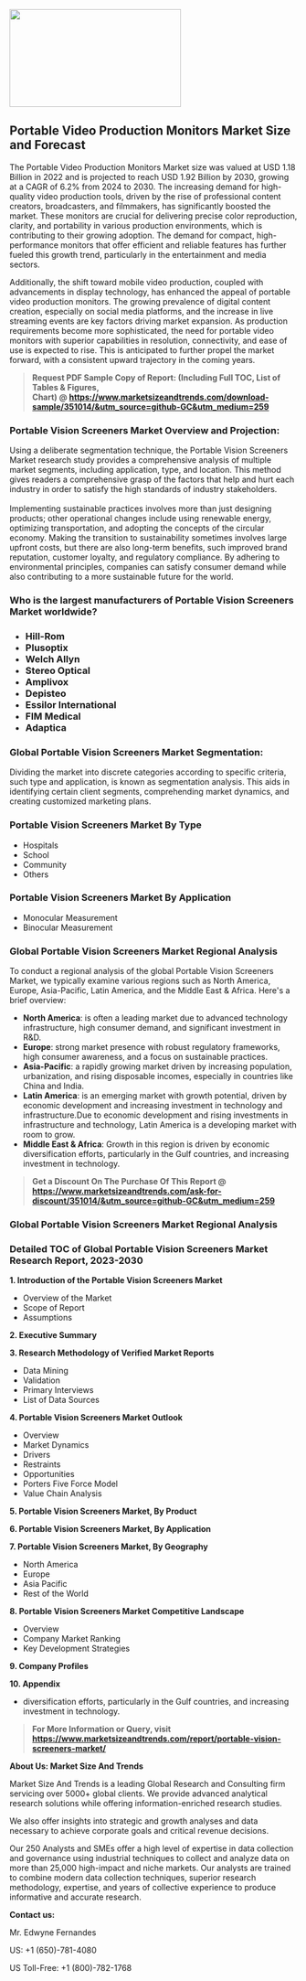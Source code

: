 <p><img class="alignnone size-medium wp-image-20088" src="https://ffe5etoiles.com/wp-content/uploads/2024/12/MST1-300x171.png" alt="" width="300" height="171" /></p><h2>Portable Video Production Monitors Market Size and Forecast</h2><p>The Portable Video Production Monitors Market size was valued at USD 1.18 Billion in 2022 and is projected to reach USD 1.92 Billion by 2030, growing at a CAGR of 6.2% from 2024 to 2030. The increasing demand for high-quality video production tools, driven by the rise of professional content creators, broadcasters, and filmmakers, has significantly boosted the market. These monitors are crucial for delivering precise color reproduction, clarity, and portability in various production environments, which is contributing to their growing adoption. The demand for compact, high-performance monitors that offer efficient and reliable features has further fueled this growth trend, particularly in the entertainment and media sectors.</p><p>Additionally, the shift toward mobile video production, coupled with advancements in display technology, has enhanced the appeal of portable video production monitors. The growing prevalence of digital content creation, especially on social media platforms, and the increase in live streaming events are key factors driving market expansion. As production requirements become more sophisticated, the need for portable video monitors with superior capabilities in resolution, connectivity, and ease of use is expected to rise. This is anticipated to further propel the market forward, with a consistent upward trajectory in the coming years.</p></p><blockquote id="" class=""><strong>Request PDF Sample Copy of Report: (Including Full TOC, List of Tables &amp; Figures, Chart)&nbsp;@&nbsp;<strong><a href="https://www.marketsizeandtrends.com/download-sample/351014/&utm_source=github-GC&utm_medium=259" target="_blank">https://www.marketsizeandtrends.com/download-sample/351014/&utm_source=github-GC&utm_medium=259</a></strong></strong></blockquote><h3 id="" class="">Portable Vision Screeners Market&nbsp;Overview and Projection:</h3><p id="" class="">Using a deliberate segmentation technique, the Portable Vision Screeners Market research study provides a comprehensive analysis of multiple market segments, including application, type, and location. This method gives readers a comprehensive grasp of the factors that help and hurt each industry in order to satisfy the high standards of industry stakeholders. <br /> <br />Implementing sustainable practices involves more than just designing products; other operational changes include using renewable energy, optimizing transportation, and adopting the concepts of the circular economy. Making the transition to sustainability sometimes involves large upfront costs, but there are also long-term benefits, such improved brand reputation, customer loyalty, and regulatory compliance. By adhering to environmental principles, companies can satisfy consumer demand while also contributing to a more sustainable future for the world.</p><h3 id="" class="">Who is the largest manufacturers of&nbsp;Portable Vision Screeners Market worldwide?</h3><h3 class=""><p><ul><li>Hill-Rom </li><li> Plusoptix </li><li> Welch Allyn </li><li> Stereo Optical </li><li> Amplivox </li><li> Depisteo </li><li> Essilor International </li><li> FIM Medical </li><li> Adaptica</li></ul></p></h3><h3 id="" class="">Global&nbsp;Portable Vision Screeners Market Segmentation:</h3><p id="" class="">Dividing the market into discrete categories according to specific criteria, such type and application, is known as segmentation analysis. This aids in identifying certain client segments, comprehending market dynamics, and creating customized marketing plans.</p><h3 id="" class="">Portable Vision Screeners Market&nbsp;By Type</h3><p><p><ul><li>Hospitals</li><li> School</li><li> Community</li><li> Others</p></li></ul></p></p><h3 id="" class="">Portable Vision Screeners Market&nbsp;By Application</h3><p class=""><p><ul><li>Monocular Measurement</li><li> Binocular Measurement</li></ul></p></p><h3 id="" class="">Global Portable Vision Screeners Market Regional Analysis</h3><p id="" class="">To conduct a regional analysis of the global Portable Vision Screeners Market, we typically examine various regions such as North America, Europe, Asia-Pacific, Latin America, and the Middle East &amp; Africa. Here's a brief overview:</p><ul><li><strong>North America</strong>: is often a leading market due to advanced technology infrastructure, high consumer demand, and significant investment in R&amp;D.</li><li><strong>Europe</strong>: strong market presence with robust regulatory frameworks, high consumer awareness, and a focus on sustainable practices.</li><li><strong>Asia-Pacific</strong>: a rapidly growing market driven by increasing population, urbanization, and rising disposable incomes, especially in countries like China and India.</li><li><strong>Latin America</strong>: is an emerging market with growth potential, driven by economic development and increasing investment in technology and infrastructure.Due to economic development and rising investments in infrastructure and technology, Latin America is a developing market with room to grow.</li><li><strong>Middle East &amp; Africa</strong>: Growth in this region is driven by economic diversification efforts, particularly in the Gulf countries, and increasing investment in technology.</li></ul><blockquote id="" class=""><strong>Get a Discount On The Purchase Of This Report @ <strong><a href="https://www.marketsizeandtrends.com/ask-for-discount/351014/&utm_source=github-GC&utm_medium=259" target="_blank">https://www.marketsizeandtrends.com/ask-for-discount/351014/&utm_source=github-GC&utm_medium=259</a></strong></strong></blockquote><h3 id="" class="">Global Portable Vision Screeners Market Regional Analysis</h3><h3 id="" class="">Detailed TOC of Global Portable Vision Screeners Market Research Report, 2023-2030</h3><p id="" class=""><strong>1. Introduction of the Portable Vision Screeners Market</strong></p><ul><li>Overview of the Market</li><li>Scope of Report</li><li>Assumptions</li></ul><p id="" class=""><strong>2. Executive Summary</strong></p><p id="" class=""><strong>3. Research Methodology of Verified Market Reports</strong></p><ul><li>Data Mining</li><li>Validation</li><li>Primary Interviews</li><li>List of Data Sources</li></ul><p id="" class=""><strong>4. Portable Vision Screeners Market Outlook</strong></p><ul><li>Overview</li><li>Market Dynamics</li><li>Drivers</li><li>Restraints</li><li>Opportunities</li><li>Porters Five Force Model</li><li>Value Chain Analysis</li></ul><p id="" class=""><strong>5. Portable Vision Screeners Market, By Product</strong></p><p id="" class=""><strong>6. Portable Vision Screeners Market, By Application</strong></p><p id="" class=""><strong>7. Portable Vision Screeners Market, By Geography</strong></p><ul><li>North America</li><li>Europe</li><li>Asia Pacific</li><li>Rest of the World</li></ul><p id="" class=""><strong>8. Portable Vision Screeners Market Competitive Landscape</strong></p><ul><li>Overview</li><li>Company Market Ranking</li><li>Key Development Strategies</li></ul><p id="" class=""><strong>9. Company Profiles</strong></p><p id="" class=""><strong>10. Appendix</strong></p><ul><li>diversification efforts, particularly in the Gulf countries, and increasing investment in technology.</li></ul><blockquote id="" class=""><strong>For More Information or Query, visit <strong><strong><a href="https://www.marketsizeandtrends.com/report/portable-vision-screeners-market/" target="_blank">https://www.marketsizeandtrends.com/report/portable-vision-screeners-market/</a></strong></strong></strong></blockquote><p id="" class=""><strong>About Us: Market Size And Trends</strong></p><p id="" class="">Market Size And Trends is a leading Global Research and Consulting firm servicing over 5000+ global clients. We provide advanced analytical research solutions while offering information-enriched research studies.</p><p id="" class="">We also offer insights into strategic and growth analyses and data necessary to achieve corporate goals and critical revenue decisions.</p><p id="" class="">Our 250 Analysts and SMEs offer a high level of expertise in data collection and governance using industrial techniques to collect and analyze data on more than 25,000 high-impact and niche markets. Our analysts are trained to combine modern data collection techniques, superior research methodology, expertise, and years of collective experience to produce informative and accurate research.</p><p id="" class=""><strong>Contact us:</strong></p><p id="" class="">Mr. Edwyne Fernandes</p><p id="" class="">US: +1 (650)-781-4080</p><p id="" class="">US Toll-Free: +1 (800)-782-1768</p>
